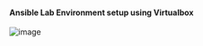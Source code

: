 

<h4>Ansible Lab Environment setup using Virtualbox</h4>

![image](https://github.com/vijayendrar/devsecops/tree/main/Ansible/images/setup.png)


